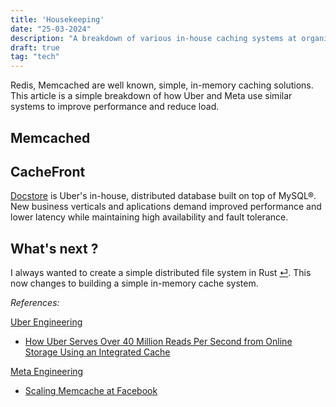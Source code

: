 ```yaml
---
title: 'Housekeeping'
date: "25-03-2024"
description: "A breakdown of various in-house caching systems at organizations like Uber and Meta."
draft: true
tag: "tech"
---
```


Redis, Memcached are well known, simple, in-memory caching solutions. This article is a simple breakdown of how Uber and Meta use similar systems to improve performance and reduce load.

## Memcached

## CacheFront

[Docstore](https://www.uber.com/en-IN/blog/schemaless-sql-database/?uclick_id=5dc20f5a-0284-4d95-a008-9d9a5eeac388) is Uber's in-house, distributed database built on top of MySQL®. New business verticals and aplications demand improved performance and lower latency while maintaining high availability and fault tolerance.

## What's next ?

I always wanted to create a simple distributed file system in Rust [⏎](https://anubhavp.dev/current.html#distributed-file-system). This now changes to building a simple in-memory cache system.

*References:*

[Uber Engineering](https://eng.uber.com/)

- [How Uber Serves Over 40 Million Reads Per Second from Online Storage Using an Integrated Cache](https://www.uber.com/en-IN/blog/how-uber-serves-over-40-million-reads-per-second-using-an-integrated-cache/)

[Meta Engineering](https://engineering.fb.com/)

- [Scaling Memcache at Facebook](https://research.facebook.com/publications/scaling-memcache-at-facebook/)
